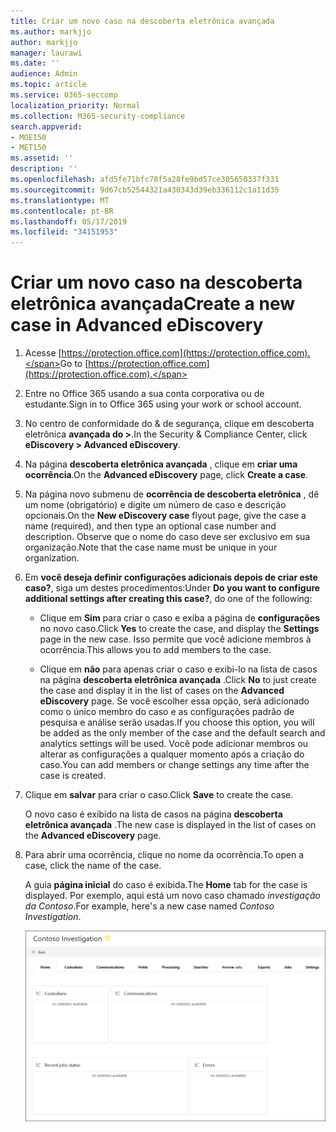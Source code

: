 ```yaml
---
title: Criar um novo caso na descoberta eletrônica avançada
ms.author: markjjo
author: markjjo
manager: laurawi
ms.date: ''
audience: Admin
ms.topic: article
ms.service: O365-seccomp
localization_priority: Normal
ms.collection: M365-security-compliance
search.appverid:
- MOE150
- MET150
ms.assetid: ''
description: ''
ms.openlocfilehash: afd5fe71bfc78f5a28fe9bd57ce305650337f331
ms.sourcegitcommit: 9d67cb52544321a430343d39eb336112c1a11d35
ms.translationtype: MT
ms.contentlocale: pt-BR
ms.lasthandoff: 05/17/2019
ms.locfileid: "34151953"
---
```

# <a name="create-a-new-case-in-advanced-ediscovery"></a><span data-ttu-id="212ad-102">Criar um novo caso na descoberta eletrônica avançada</span><span class="sxs-lookup"><span data-stu-id="212ad-102">Create a new case in Advanced eDiscovery</span></span>  

1. <span data-ttu-id="212ad-103">Acesse [https://protection.office.com](https://protection.office.com).</span><span class="sxs-lookup"><span data-stu-id="212ad-103">Go to [https://protection.office.com](https://protection.office.com).</span></span>
    
2. <span data-ttu-id="212ad-104">Entre no Office 365 usando a sua conta corporativa ou de estudante.</span><span class="sxs-lookup"><span data-stu-id="212ad-104">Sign in to Office 365 using your work or school account.</span></span>
    
3. <span data-ttu-id="212ad-105">No centro de conformidade do & de segurança, clique em descoberta eletrônica **avançada do >**.</span><span class="sxs-lookup"><span data-stu-id="212ad-105">In the Security & Compliance Center, click **eDiscovery > Advanced eDiscovery**.</span></span>
 
4. <span data-ttu-id="212ad-106">Na página **descoberta eletrônica avançada** , clique em **criar uma ocorrência**.</span><span class="sxs-lookup"><span data-stu-id="212ad-106">On the **Advanced eDiscovery** page, click **Create a case**.</span></span>
    
5. <span data-ttu-id="212ad-107">Na página novo submenu de **ocorrência de descoberta eletrônica** , dê um nome (obrigatório) e digite um número de caso e descrição opcionais.</span><span class="sxs-lookup"><span data-stu-id="212ad-107">On the **New eDiscovery case** flyout page, give the case a name (required), and then type an optional case number and description.</span></span> <span data-ttu-id="212ad-108">Observe que o nome do caso deve ser exclusivo em sua organização.</span><span class="sxs-lookup"><span data-stu-id="212ad-108">Note that the case name must be unique in your organization.</span></span>

6. <span data-ttu-id="212ad-109">Em **você deseja definir configurações adicionais depois de criar este caso?**, siga um destes procedimentos:</span><span class="sxs-lookup"><span data-stu-id="212ad-109">Under **Do you want to configure additional settings after creating this case?**, do one of the following:</span></span>

    - <span data-ttu-id="212ad-110">Clique em **Sim** para criar o caso e exiba a página de **configurações** no novo caso.</span><span class="sxs-lookup"><span data-stu-id="212ad-110">Click **Yes** to create the case, and display the **Settings** page in the new case.</span></span> <span data-ttu-id="212ad-111">Isso permite que você adicione membros à ocorrência.</span><span class="sxs-lookup"><span data-stu-id="212ad-111">This allows you to add members to the case.</span></span>
    
    - <span data-ttu-id="212ad-112">Clique em **não** para apenas criar o caso e exibi-lo na lista de casos na página **descoberta eletrônica avançada** .</span><span class="sxs-lookup"><span data-stu-id="212ad-112">Click **No** to just create the case and display it in the list of cases on the **Advanced eDiscovery** page.</span></span> <span data-ttu-id="212ad-113">Se você escolher essa opção, será adicionado como o único membro do caso e as configurações padrão de pesquisa e análise serão usadas.</span><span class="sxs-lookup"><span data-stu-id="212ad-113">If you choose this option, you will be added as the only member of the case and the default search and analytics settings will be used.</span></span> <span data-ttu-id="212ad-114">Você pode adicionar membros ou alterar as configurações a qualquer momento após a criação do caso.</span><span class="sxs-lookup"><span data-stu-id="212ad-114">You can add members or change settings any time after the case is created.</span></span>

7. <span data-ttu-id="212ad-115">Clique em **salvar** para criar o caso.</span><span class="sxs-lookup"><span data-stu-id="212ad-115">Click **Save** to create the case.</span></span>

    <span data-ttu-id="212ad-116">O novo caso é exibido na lista de casos na página **descoberta eletrônica avançada** .</span><span class="sxs-lookup"><span data-stu-id="212ad-116">The new case is displayed in the list of cases on the **Advanced eDiscovery** page.</span></span> 

8. <span data-ttu-id="212ad-117">Para abrir uma ocorrência, clique no nome da ocorrência.</span><span class="sxs-lookup"><span data-stu-id="212ad-117">To open a case, click the name of the case.</span></span> 

    <span data-ttu-id="212ad-118">A guia **página inicial** do caso é exibida.</span><span class="sxs-lookup"><span data-stu-id="212ad-118">The **Home** tab for the case is displayed.</span></span> <span data-ttu-id="212ad-119">Por exemplo, aqui está um novo caso chamado *investigação da Contoso*.</span><span class="sxs-lookup"><span data-stu-id="212ad-119">For example, here's a new case named *Contoso Investigation*.</span></span>

    ![A guia página inicial de um novo caso na descoberta eletrônica avançada](../media/newAeDcase.png)
